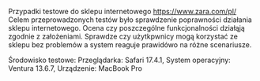 Przypadki testowe do sklepu internetowego https://www.zara.com/pl/
Celem przeprowadzonych testów było sprawdzenie poprawności działania sklepu internetowego. 
Ocena czy poszczególne funkcjonalności działąją zgodnie z założeniami. 
Sprawdze czy użytkpwnicy mogą korzystać ze sklepu bez problemów a system reaguje prawidówo na różne scenariusze.

Środowisko testowe:
Przeglądarka: Safari 17.4.1, 
System operacyjny: Ventura 13.6.7, 
Urządzenie: MacBook Pro
